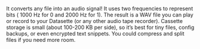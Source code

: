 It converts any file into an audio signal!  It uses two frequencies to represent bits ( 1000 Hz for 0 and 2000 Hz for 1). The result is a WAV file you can play or record to your Datasette (or any other audio tape recorder).
Cassette storage is small (about 100-200 KB per side), so it’s best for tiny files, config backups, or even encrypted text snippets. You could compress and split files if you need more room.
